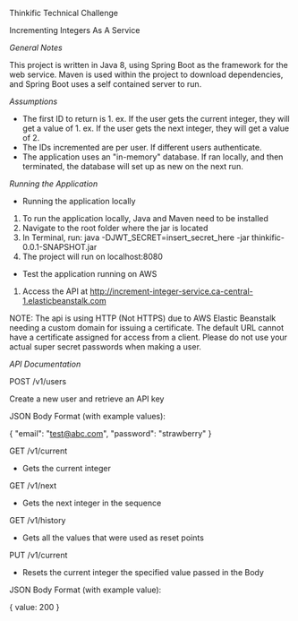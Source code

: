 

Thinkific Technical Challenge 

Incrementing Integers As A Service

*General Notes*

This project is written in Java 8, using Spring Boot as the framework for the web service. Maven is used within the project to download dependencies, and Spring Boot uses a self contained server to run.

*Assumptions*

- The first ID to return is 1.
	ex. If the user gets the current integer, they will get a value of 1.
	ex. If the user gets the next integer, they will get a value of 2.
- The IDs incremented are per user. If different users authenticate.
- The application uses an "in-memory" database. If ran locally, and then terminated, the database will set up as new on the next run.

*Running the Application*

- Running the application locally

1. To run the application locally, Java and Maven need to be installed 
2. Navigate to the root folder where the jar is located
2. In Terminal, run: java -DJWT_SECRET=insert_secret_here -jar thinkific-0.0.1-SNAPSHOT.jar
3. The project will run on localhost:8080

- Test the application running on AWS

1. Access the API at http://increment-integer-service.ca-central-1.elasticbeanstalk.com

NOTE: The api is using HTTP (Not HTTPS) due to AWS Elastic Beanstalk needing a custom domain for issuing a certificate. The default URL cannot have a certificate assigned for access from a client. Please do not use your actual super secret passwords when making a user.


*API Documentation*

POST /v1/users

Create a new user and retrieve an API key

JSON Body Format (with example values):

{
	"email": "test@abc.com",
	"password": "strawberry"
}


GET /v1/current

- Gets the current integer


GET /v1/next

- Gets the next integer in the sequence

GET /v1/history

- Gets all the values that were used as reset points


PUT /v1/current

- Resets the current integer the specified value passed in the Body

JSON Body Format (with example value):

{
	value: 200
}

